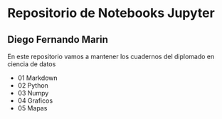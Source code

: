 # Repositorio de Notebooks Jupyter
## Diego Fernando Marin

En este repositorio vamos a mantener los cuadernos del diplomado en ciencia de datos

- 01 Markdown
- 02 Python
- 03 Numpy
- 04 Graficos
- 05 Mapas

